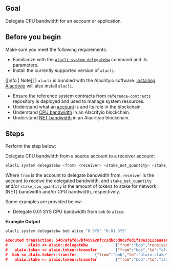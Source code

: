 ## Goal

Delegate CPU bandwidth for an account or application.

## Before you begin

Make sure you meet the following requirements:

- Familiarize with the [`alacli system delegatebw`](../03_command-reference/system/system-delegatebw.md) command and its parameters.
- Install the currently supported version of `alacli`.

[[info | Note]]
| `alacli` is bundled with the Alacrityio software. [Installing Alacrityio](../../00_install/index.md) will also install `alacli`.

- Ensure the reference system contracts from [`reference-contracts`](https://github.com/AlacrityioIO/reference-contracts) repository is deployed and used to manage system resources.
- Understand what an [account](/glossary.md#account) is and its role in the blockchain.
- Understand [CPU bandwidth](/glossary.md#cpu) in an Alacrityio blockchain.
- Understand [NET bandwidth](/glossary.md#net) in an Alacrityio blockchain.

## Steps

Perform the step below:

Delegate CPU bandwidth from a source account to a receiver account:

```sh
alacli system delegatebw <from> <receiver> <stake_net_quantity> <stake_cpu_quantity>
```

Where `from` is the account to delegate bandwidth from, `receiver` is the account to receive the delegated bandwidth, and `stake_net_quantity` and/or `stake_cpu_quantity` is the amount of tokens to stake for network (NET) bandwidth and/or CPU bandwidth, respectively.

Some examples are provided below:

- Delegate 0.01 SYS CPU bandwidth from `bob` to `alice`:

**Example Output**

```sh
alacli system delegatebw bob alice "0 SYS" "0.01 SYS"
```

```json
executed transaction: 5487afafd67bf459a20fcc2dbc5d0c2f0d1f10e33123eaaa07088046fd18e3ae  192 bytes  503 us
#         alaio <= alaio::delegatebw            {"from":"bob","receiver":"alice","stake_net_quantity":"0.0000 SYS","stake_cpu_quantity":"0.0100 SYS"...
#   alaio.token <= alaio.token::transfer        {"from":"bob","to":"alaio.stake","quantity":"0.0010 SYS","memo":"stake bandwidth"}
#  bob <= alaio.token::transfer        {"from":"bob","to":"alaio.stake","quantity":"0.0010 SYS","memo":"stake bandwidth"}
#   alaio.stake <= alaio.token::transfer        {"from":"bob","to":"alaio.stake","quantity":"0.0010 SYS","memo":"stake bandwidth"}
```
